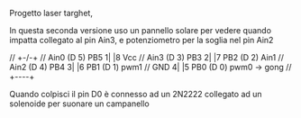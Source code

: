 Progetto laser targhet,

In questa seconda versione uso un pannello solare per vedere quando impatta collegato al pin Ain3, e potenziometro per la soglia nel pin Ain2

//                  +-\/-+
// Ain0 (D 5) PB5  1|    |8  Vcc
// Ain3 (D 3) PB3  2|    |7  PB2 (D 2) Ain1
// Ain2 (D 4) PB4  3|    |6  PB1 (D 1) pwm1
//            GND  4|    |5  PB0 (D 0) pwm0   -> gong
//                  +----+


Quando colpisci il pin D0 è connesso ad un 2N2222 collegato ad un solenoide per suonare un campanello
